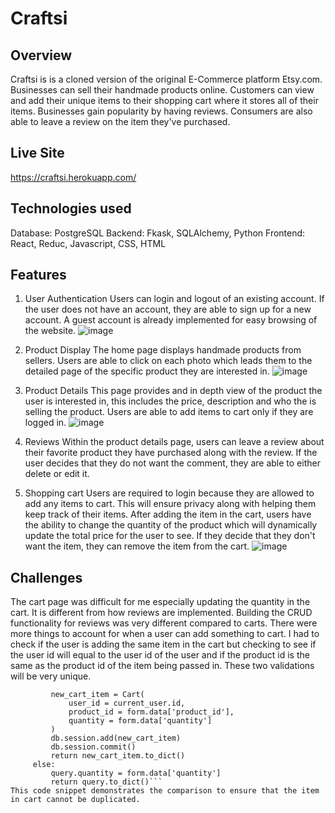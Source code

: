 # Craftsi

## Overview

   Craftsi is is a cloned version of the original E-Commerce platform Etsy.com. Businesses can sell their handmade products online. Customers can view and add their unique items to their shopping cart where it stores all of their items. Businesses gain popularity by having reviews. Consumers are also able to leave a review on the item they've purchased.

## Live Site

https://craftsi.herokuapp.com/


## Technologies used

Database: PostgreSQL
Backend: Fkask, SQLAlchemy, Python
Frontend: React, Reduc, Javascript, CSS, HTML

## Features
1. User Authentication
   Users can login and logout of an existing account. If the user does not have an account, they are able to sign up for a new account. A guest account is already implemented for easy browsing of the website.
   ![image](https://user-images.githubusercontent.com/85082899/139649469-1703fd74-4b2d-4cfa-af90-2098a9f320ea.png)


2. Product Display
   The home page displays handmade products from sellers. Users are able to click on each photo which leads them to the detailed page of the specific product they are interested in.
   ![image](https://user-images.githubusercontent.com/85082899/139649011-b5979b66-3478-4115-a28d-08c6f97f654d.png)


3. Product Details
   This page provides and in depth view of the product the user is interested in, this includes the price, description and who the is selling the product. Users are able to add items to cart only if they are logged in.
   ![image](https://user-images.githubusercontent.com/85082899/139649187-0b58cb7a-3680-4bf5-a0c3-c55533bb4d63.png)
 
4. Reviews 
    Within the product details page, users can leave a review about their favorite product they have purchased along with the review. If the user decides that they do not want the comment, they are able to either delete or edit it.

5. Shopping cart
   Users are required to login because they are allowed to add any items to cart. This will ensure privacy along with helping them keep track of their items. After adding the item in the cart, users have the ability to change the quantity of the product which will dynamically update the total price for the user to see. If they decide that they don't want the item, they can remove the item from the cart.
   ![image](https://user-images.githubusercontent.com/85082899/139649290-e9576669-680c-4b1e-8186-2b027c1770c8.png)

## Challenges
   The cart page was difficult for me especially updating the quantity in the cart. It is different from how reviews are implemented. Building the CRUD functionality for reviews was very different compared to carts. There were more things to account for when a user can add something to cart. I had to check if the user is adding the same item in the cart but checking to see if the user id will equal to the user id of the user and if the product id is the same as the product id of the item being passed in. These two validations will be very unique.
   ```if not query:
            new_cart_item = Cart(
                user_id = current_user.id,
                product_id = form.data['product_id'],
                quantity = form.data['quantity']
            )
            db.session.add(new_cart_item)
            db.session.commit()
            return new_cart_item.to_dict()
        else:
            query.quantity = form.data['quantity']
            return query.to_dict()```
This code snippet demonstrates the comparison to ensure that the item in cart cannot be duplicated.
